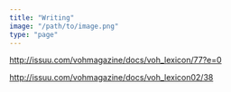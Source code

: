 ```yaml
---
title: "Writing"
image: "/path/to/image.png"
type: "page"
---
```


http://issuu.com/vohmagazine/docs/voh_lexicon/77?e=0

http://issuu.com/vohmagazine/docs/voh_lexicon02/38


















